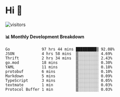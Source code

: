 # Hi 👋
 
![visitors](https://visitor-badge.glitch.me/badge?page_id=sorcererxw.sorcererx)

#### 📊 Monthly Development Breakdown

<!--START_SECTION:waka-->
```text
Go              97 hrs 44 mins █████████▒ 92.08%
JSON            4 hrs 58 mins  ▒░░░░░░░░░ 4.69%
Thrift          2 hrs 34 mins  ▒░░░░░░░░░ 2.43%
go.mod          18 mins        ▒░░░░░░░░░ 0.30%
YAML            11 mins        ▒░░░░░░░░░ 0.18%
protobuf        6 mins         ▒░░░░░░░░░ 0.10%
Markdown        5 mins         ▒░░░░░░░░░ 0.09%
TypeScript      3 mins         ▒░░░░░░░░░ 0.05%
textmate        1 min          ▒░░░░░░░░░ 0.03%
Protocol Buffer 1 min          ▒░░░░░░░░░ 0.03%
```
<!--END_SECTION:waka-->
